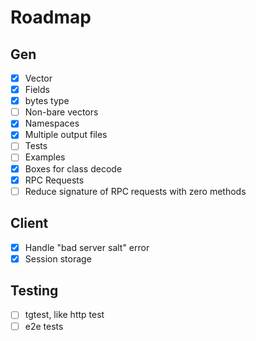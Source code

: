 # Roadmap

## Gen

- [x] Vector
- [x] Fields
- [x] bytes type
- [ ] Non-bare vectors
- [x] Namespaces
- [x] Multiple output files
- [ ] Tests
- [ ] Examples
- [x] Boxes for class decode
- [x] RPC Requests
- [ ] Reduce signature of RPC requests with zero methods

## Client

- [x] Handle "bad server salt" error
- [x] Session storage

## Testing
- [ ] tgtest, like http test
- [ ] e2e tests
